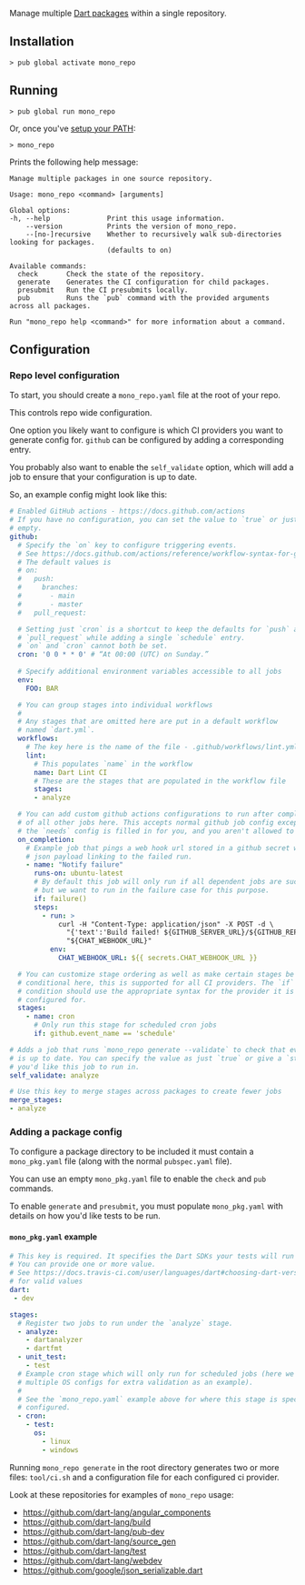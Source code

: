 Manage multiple [Dart packages] within a single repository.

## Installation

```console
> pub global activate mono_repo
```

## Running

```console
> pub global run mono_repo
```

Or, once you've [setup your PATH]:

```console
> mono_repo
```

Prints the following help message: 

```
Manage multiple packages in one source repository.

Usage: mono_repo <command> [arguments]

Global options:
-h, --help              Print this usage information.
    --version           Prints the version of mono_repo.
    --[no-]recursive    Whether to recursively walk sub-directories looking for packages.
                        (defaults to on)

Available commands:
  check       Check the state of the repository.
  generate    Generates the CI configuration for child packages.
  presubmit   Run the CI presubmits locally.
  pub         Runs the `pub` command with the provided arguments across all packages.

Run "mono_repo help <command>" for more information about a command.
```

## Configuration

### Repo level configuration

To start, you should create a `mono_repo.yaml` file at the root of your repo.

This controls repo wide configuration.

One option you likely want to configure is which CI providers you want to
generate config for. `github` can be configured by adding a corresponding entry.

You probably also want to enable the `self_validate` option, which will add a
job to ensure that your configuration is up to date.

So, an example config might look like this:

```yaml
# Enabled GitHub actions - https://docs.github.com/actions
# If you have no configuration, you can set the value to `true` or just leave it
# empty.
github:
  # Specify the `on` key to configure triggering events.
  # See https://docs.github.com/actions/reference/workflow-syntax-for-github-actions#on
  # The default values is
  # on:
  #   push:
  #     branches:
  #       - main
  #       - master
  #   pull_request:

  # Setting just `cron` is a shortcut to keep the defaults for `push` and
  # `pull_request` while adding a single `schedule` entry.
  # `on` and `cron` cannot both be set.
  cron: '0 0 * * 0' # “At 00:00 (UTC) on Sunday.”
  
  # Specify additional environment variables accessible to all jobs
  env:
    FOO: BAR

  # You can group stages into individual workflows  
  #
  # Any stages that are omitted here are put in a default workflow
  # named `dart.yml`.
  workflows:
    # The key here is the name of the file - .github/workflows/lint.yml
    lint:
      # This populates `name` in the workflow
      name: Dart Lint CI
      # These are the stages that are populated in the workflow file
      stages:
      - analyze

  # You can add custom github actions configurations to run after completion
  # of all other jobs here. This accepts normal github job config except that
  # the `needs` config is filled in for you, and you aren't allowed to pass it.
  on_completion:
    # Example job that pings a web hook url stored in a github secret with a
    # json payload linking to the failed run.
    - name: "Notify failure"
      runs-on: ubuntu-latest
      # By default this job will only run if all dependent jobs are successful,
      # but we want to run in the failure case for this purpose.
      if: failure()
      steps:
        - run: >
            curl -H "Content-Type: application/json" -X POST -d \
              "{'text':'Build failed! ${GITHUB_SERVER_URL}/${GITHUB_REPOSITORY}/actions/runs/${GITHUB_RUN_ID}'}" \
              "${CHAT_WEBHOOK_URL}"
          env:
            CHAT_WEBHOOK_URL: ${{ secrets.CHAT_WEBHOOK_URL }}

  # You can customize stage ordering as well as make certain stages be
  # conditional here, this is supported for all CI providers. The `if`
  # condition should use the appropriate syntax for the provider it is being
  # configured for.
  stages:
    - name: cron
      # Only run this stage for scheduled cron jobs
      if: github.event_name == 'schedule'

# Adds a job that runs `mono_repo generate --validate` to check that everything
# is up to date. You can specify the value as just `true` or give a `stage`
# you'd like this job to run in.
self_validate: analyze

# Use this key to merge stages across packages to create fewer jobs
merge_stages:
- analyze
```

### Adding a package config

To configure a package directory to be included it must contain a
`mono_pkg.yaml` file (along with the normal `pubspec.yaml` file).

You can use an empty `mono_pkg.yaml` file to enable the `check` and `pub`
commands. 

To enable `generate` and `presubmit`, you must populate `mono_pkg.yaml` with
details on how you'd like tests to be run.

#### `mono_pkg.yaml` example

```yaml
# This key is required. It specifies the Dart SDKs your tests will run under
# You can provide one or more value.
# See https://docs.travis-ci.com/user/languages/dart#choosing-dart-versions-to-test-against
# for valid values
dart:
 - dev

stages:
  # Register two jobs to run under the `analyze` stage.
  - analyze:
    - dartanalyzer
    - dartfmt
  - unit_test:
    - test
  # Example cron stage which will only run for scheduled jobs (here we run
  # multiple OS configs for extra validation as an example).
  #
  # See the `mono_repo.yaml` example above for where this stage is specially
  # configured.
  - cron:
    - test:
      os:
        - linux
        - windows
```

Running `mono_repo generate` in the root directory generates two or more files:
`tool/ci.sh` and a configuration file for each configured ci provider.

Look at these repositories for examples of `mono_repo` usage:

* https://github.com/dart-lang/angular_components
* https://github.com/dart-lang/build
* https://github.com/dart-lang/pub-dev
* https://github.com/dart-lang/source_gen
* https://github.com/dart-lang/test
* https://github.com/dart-lang/webdev
* https://github.com/google/json_serializable.dart

[Dart packages]: https://dart.dev/guides/libraries/create-library-packages
[setup your PATH]: (https://dart.dev/tools/pub/cmd/pub-global#running-a-script-from-your-path)
